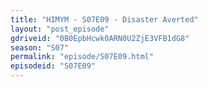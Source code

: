 ```yaml
---
title: "HIMYM - S07E09 - Disaster Averted"
layout: "post_episode"
gdriveid: "0B0EpbHcwk0ARN0U2ZjE3VFB1dG8"
season: "S07"
permalink: "episode/S07E09.html"
episodeid: "S07E09"
---
```

